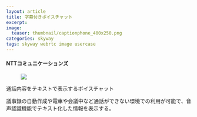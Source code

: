 ```yaml
---
layout: article
title: 字幕付きボイスチャット
excerpt:
image:
  teaser: thumbnail/captionphone_400x250.png
categories: skyway
tags: skyway webrtc image usercase
---
```


#### NTTコミュニケーションズ

<figure>
	<a href="https://skyway.io/examples/caption-phone/#ja" target="_blank"><img src="{{ site.url | replace_first: 'http://', '//' | replace_first: 'https://', '//' }}{{ site.baseurl }}/images/pages/captionphone.png"></a>
</figure>

通話内容をテキストで表示するボイスチャット

議事録の自動作成や電車や会議中など通話ができない環境での利用が可能で、音声認識機能でテキスト化した情報を表示する。
